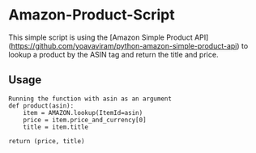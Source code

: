Amazon-Product-Script
=====================
This simple script is using the [Amazon Simple Product API] (https://github.com/yoavaviram/python-amazon-simple-product-api)
to lookup a product by the ASIN tag and return the title and price.

Usage
-----
    Running the function with asin as an argument 
    def product(asin):
        item = AMAZON.lookup(ItemId=asin)
        price = item.price_and_currency[0]
        title = item.title

    return (price, title)
